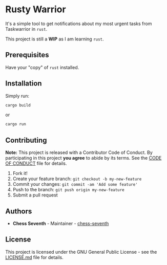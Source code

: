 # Rusty Warrior

It's a simple tool to get notifications about my most urgent tasks from Taskwarrior in `rust`.

This project is still a __WIP__ as I am learning `rust`.


## Prerequisites

Have your "copy" of `rust` installed.


## Installation

Simply run:

```bash
cargo build
```

or

```bash
cargo run
```


## Contributing

**Note:**
This project is released with a Contributor Code of Conduct.
By participating in this project **you agree** to abide by its terms.
See the [CODE OF CONDUCT](CODE_OF_CONDUCT.md) file for details.

1. Fork it!
2. Create your feature branch: `git checkout -b my-new-feature`
3. Commit your changes: `git commit -am 'Add some feature'`
4. Push to the branch: `git push origin my-new-feature`
5. Submit a pull request

## Authors

* **Chess Seventh** - Maintainer - [chess-seventh](https://github.com/chess-seventh)

## License

This project is licensed under the GNU General Public License -
see the [LICENSE.md](LICENSE.md) file for details.
